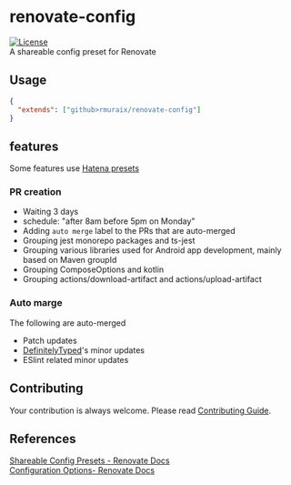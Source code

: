 # renovate-config

[![License](https://img.shields.io/github/license/rmuraix/renovate-config)](./LICENSE)  
A shareable config preset for Renovate

## Usage

```json
{
  "extends": ["github>rmuraix/renovate-config"]
}
```

## features

Some features use [Hatena presets](https://github.com/hatena/renovate-config)

### PR creation

- Waiting 3 days
- schedule: "after 8am before 5pm on Monday"
- Adding `auto merge` label to the PRs that are auto-merged
- Grouping jest monorepo packages and ts-jest
- Grouping various libraries used for Android app development, mainly based on Maven groupId
- Grouping ComposeOptions and kotlin
- Grouping actions/download-artifact and actions/upload-artifact

### Auto marge

The following are auto-merged

- Patch updates
- [DefinitelyTyped](https://github.com/DefinitelyTyped/DefinitelyTyped)'s minor updates
- ESlint related minor updates

## Contributing

Your contribution is always welcome. Please read [Contributing Guide](./.github/CONTRIBUTING.md).

## References

[Shareable Config Presets - Renovate Docs](https://docs.renovatebot.com/config-presets/)  
[Configuration Options- Renovate Docs](https://docs.renovatebot.com/configuration-options/)
